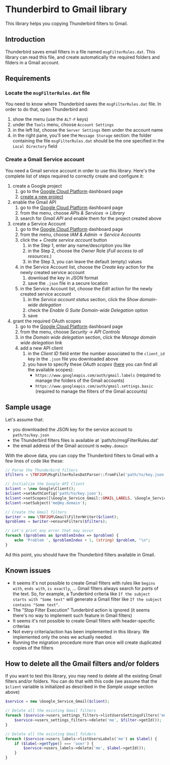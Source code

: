 # Thunderbird to Gmail library

This library helps you copying Thunderbird filters to Gmail.

## Introduction

Thunderbird saves email filters in a file named `msgFilterRules.dat`.
This library can read this file, and create automatically the required folders and filders in a Gmail account.

## Requirements

### Locate the `msgFilterRules.dat` file

You need to know where Thunderbird saves the `msgFilterRules.dat` file.
In order to do that, open Thunderbird and:

1. show the menu (use the `ALT-F` keys)
2. under the `Tools` menu, choose `Account Settings`
3. in the left list, choose the `Server Settings` item under the account name
4. in the right pane, you'll see the `Message Storage` section: the folder containing the file `msgFilterRules.dat` should be the one specified in the `Local Directory` field

### Create a Gmail Service account

You need a Gmail service account in order to use this library.
Here's the complete list of steps required to correctly create and configure it:

1. create a Google project
	1. go to the [Google Cloud Platform](https://console.cloud.google.com/) dashboard page
	2. [create a new project](https://console.cloud.google.com/projectcreate)
2. enable the Gmail API
	1. go to the [Google Cloud Platform](https://console.cloud.google.com/) dashboard page
	2. from the menu, choose *APIs & Services* &rarr; *Library*
	3. search for *Gmail API* and enable them for the project created above
4. create a Service Account
	1. go to the [Google Cloud Platform](https://console.cloud.google.com/) dashboard page
	2. from the menu, choose *IAM & Admin* &rarr; *Service Accounts*
	3. click the *+ Create service account* button
		1. in the Step 1, enter any name/description you like
		2. in the Step 2, choose the *Owner* Role (*Full access to all resources.*)
		3. in the Step 3, you can leave the default (empty) values
	4. in the Service Account list, choose the *Create key* action for the newly created service account
		1. download the key in *JSON* format
		2. save the `.json` file in a secure location
	3.  in the Service Account list, choose the *Edit* action for the newly created service account
		1. in the *Service account status* section, click the *Show domain-wide delegation*
		2. check the *Enable G Suite Domain-wide Delegation* option
		3. save
4. grant the required OAuth scopes
	1. go to the [Google Cloud Platform](https://console.cloud.google.com/) dashboard page
	2. from the menu, choose *Security* &rarr; *API Controls*
	3. in the *Domain wide delegation* section, click the *Manage domain wide delegation* link
	4. add a new API client
		1. in the *Client ID* field enter the number associated to the `client_id` key in the `.json` file you downloaded above
		2. you have to specify these *OAuth scopes* ([here](https://developers.google.com/identity/protocols/oauth2/scopes) you can find all the available scopes):
			- `https://www.googleapis.com/auth/gmail.labels`
			  (required to manage the folders of the Gmail accounts)
			- `https://www.googleapis.com/auth/gmail.settings.basic`
			  (required to manage the filters of the Gmail accounts)

## Sample usage

Let's assume that:

- you downloaded the JSON key for the service account to `path/to/key.json`
- the Thunderbird filters files is available at `path/to/msgFilterRules.dat'
- the email address of the Gmail account is `me@my.domain`

With the above data, you can copy the Thunderbird filters to Gmail with a few lines of code like these:

```php
// Parse the Thunderbird filters
$filters = \TBF2GM\MsgFilterRulesDatParser::fromFile('path/to/key.json')->parse();

// Initialize the Google API Client
$client = \new Google\Client();
$client->setAuthConfig('path/to/key.json');
$client->setScopes([\Google_Service_Gmail::GMAIL_LABELS, \Google_Service_Gmail::GMAIL_SETTINGS_BASIC]);
$client->setSubject('me@my.domain');

// Create the Gmail filters
$writer = new \TBF2GM\Gmail\FilterWriter($client);
$problems = $writer->ensureFilters($filters);

// Let's print any error that may occur
foreach ($problems as $problemIndex => $problem) {
    echo 'Problem ', $problemIndex + 1, (string) $problem, "\n";
}
```

Ad this point, you should have the Thunderbird filters available in Gmail.


## Known issues

- It seems it's not possible to create Gmail filters with rules like `begins with`, `ends with`, `is exactly`, ...
  Gmail filters always search for *parts* of the text.
  So, for example, a Tunderbird criteria like `If the subject starts with "Some text"` will generate a Gmail filter like `If the subject contains "Some text"`.
- The "Stop Filter Execution" Tunderbird action is ignored (it seems there's no way to implement such feature in Gmail filters)
- It seems it's not possible to create Gmail filters with header-specific criterias
- Not every criteria/action has been implemented in this library.
  We implemented only the ones we actually needed.
- Running the migration procedure more than once will create duplicated copies of the filters

## How to delete all the Gmail filters and/or folders

If you want to test this library, you may need to delete all the existing Gmail filters and/or folders.
You can do that with this code (we assume that the `$client` variable is initialized as described in the *Sample usage* section above)

```php
$service = new \Google_Service_Gmail($client);

// Delete all the existing Gmail filters
foreach ($service->users_settings_filters->listUsersSettingsFilters('me')->getFilter() as $filter) {
    $service->users_settings_filters->delete('me', $filter->getId());
}

// Delete all the existing Gmail folders
foreach ($service->users_labels->listUsersLabels('me') as $label) {
    if ($label->getType() === 'user') {
        $service->users_labels->delete('me', $label->getId());
    }
}
```
